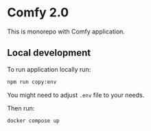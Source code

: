 # Comfy 2.0

This is monorepo with Comfy application.

## Local development

To run application locally run:

``` bash
npm run copy:env
```

You might need to adjust `.env` file to your needs.

Then run:

``` bash
docker compose up
```
